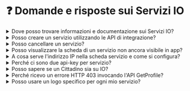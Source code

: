# ❓ Domande e risposte sui Servizi IO

<details>

<summary>Dove posso trovare informazioni e documentazione sui Servizi IO?</summary>

Consulta il [Manuale dei Servizi IO](https://docs.pagopa.it/manuale-servizi/) e la [Guida Tecnica per l'integrazione con IO](https://docs.pagopa.it/io-guida-tecnica/)

</details>

<details>

<summary>Posso creare un servizio utilizzando le API di integrazione?</summary>

Sì, utilizzando le [API Servizi](https://docs.pagopa.it/io-guida-tecnica/api/api-servizi).

</details>

<details>

<summary>Posso cancellare un servizio?</summary>

No, al momento non è possibile cancellare un servizio. Rinomina il servizio aggiungendo nel **`service_name`** il prefisso **`DELETED_`**.

</details>

<details>

<summary>Posso visualizzare la scheda di un servizio non ancora visibile in app?</summary>

Sì, attraverso la procedura descritta in [Visualizzare un servizio in test](https://docs.pagopa.it/io-guida-tecnica/funzionalita/creare-un-servizio/visualizzare-un-servizio-in-test).

</details>

<details>

<summary>A cosa serve l'indirizzo IP nella scheda servizio e come si configura?</summary>

È un parametro ulteriore di sicurezza che permette di assegnare uno o più indirizzi IP autorizzati all'uso dell'invio di messaggi per il servizio.

:warning: È importante utilizzare IP esterni, cioè che effettivamente fanno la chiamata verso le API di IO.

Si possono configurare più IP o range di IP utilizzando la notazione di maschere di sotto reti in formato [CIDR](https://it.wikipedia.org/wiki/Maschera\_di\_sottorete).

</details>

<details>

<summary>Perché ci sono due api-key per servizio?</summary>

Chiave primaria e secondaria sono equivalenti e sono duplicate per poter effettuare il cambio delle chiavi senza interruzione del servizio.

</details>

<details>

<summary>Posso sapere se un Cittadino sia su IO?</summary>

Sì, tramite l'API [Get a User Profile using POST](https://docs.pagopa.it/io-guida-tecnica/api/api-messaggi/get-a-user-profile-using-post).

</details>

<details>

<summary>Perché ricevo un errore HTTP 403 invocando l'API GetProfile?</summary>

Se il servizio relativo alla chiave che stai utilizzando è in bozza, `GetProfile` può essere invocata solo nei confronti di Codici Fiscali concordati come "di test".

Inoltre, l'indirizzo IP con cui ti presenti ai sistemi PagoPA deve essere compreso negli intervalli dichiarati in fase di onboarding.

</details>

<details>

<summary>Posso usare un logo specifico per ogni mio servizio?</summary>

Sì, puoi personalizzare un servizio fornendo un logo che andrà a sostituire quello predefinito che hai caricato per la tua Organizzazione.

Puoi caricare il logo dalla scheda del servizio nell'[Area Riservata](https://selfcare.pagopa.it/), oppure programmaticamente come illustrato nella [Guida Tecnica](https://docs.pagopa.it/io-guida-tecnica/v/io-guida-tecnica-2.2/api/api-servizi/upload-service-logo) all'integrazione dei servizi.

Per sapere come creare un logo efficace fai riferimento al [Manuale dei Servizi](https://docs.pagopa.it/manuale-servizi/come-si-crea-un-servizio/la-scheda-servizio/logo).

</details>
